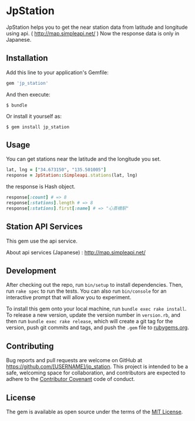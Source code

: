 # JpStation

JpStation helps you to get the near station data from latitude and longitude using api. ( http://map.simpleapi.net/ ) Now the response data is only in Japanese.

## Installation

Add this line to your application's Gemfile:

```ruby
gem 'jp_station'
```

And then execute:

    $ bundle

Or install it yourself as:

    $ gem install jp_station

## Usage

You can get stations near the latitude and the longitude you set.

```ruby
lat, lng = ["34.673150", "135.501005"]
response = JpStation::Simpleapi.stations(lat, lng)
```

the response is Hash object.

```ruby
response[:count] # => 8
response[:stations].length # => 8
response[:stations].first[:name] # => "心斎橋駅"
```

## Station API Services

This gem use the api service.

About api services (Japanese) : http://map.simpleapi.net/

## Development

After checking out the repo, run `bin/setup` to install dependencies. Then, run `rake spec` to run the tests. You can also run `bin/console` for an interactive prompt that will allow you to experiment.

To install this gem onto your local machine, run `bundle exec rake install`. To release a new version, update the version number in `version.rb`, and then run `bundle exec rake release`, which will create a git tag for the version, push git commits and tags, and push the `.gem` file to [rubygems.org](https://rubygems.org).

## Contributing

Bug reports and pull requests are welcome on GitHub at https://github.com/[USERNAME]/jp_station. This project is intended to be a safe, welcoming space for collaboration, and contributors are expected to adhere to the [Contributor Covenant](contributor-covenant.org) code of conduct.

## License

The gem is available as open source under the terms of the [MIT License](http://opensource.org/licenses/MIT).

